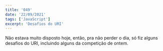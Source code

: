 ```yaml
---
title: '049'
date: '22/09/2021'
tags: ['JavaScript']
excerpt: 'Desafios do URI'
---
```

Não estava muito disposto hoje, então, pra não perder o dia, só fiz alguns desafios do URI, incluindo alguns da competição de ontem.
